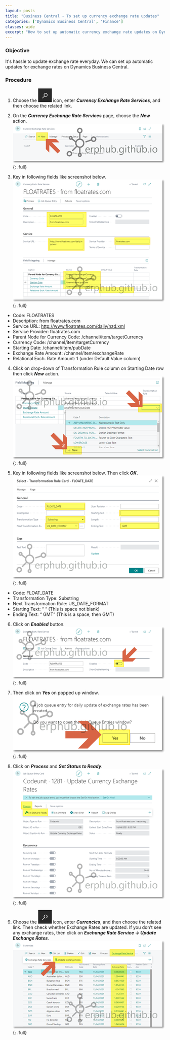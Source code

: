 ```yaml
---
layout: posts
title: "Business Central - To set up currency exchange rate updates"
categories: ['Dynamics Business Central', 'Finance']
classes: wide
excerpt: "How to set up automatic currency exchange rate updates on Dynamics Business Central without extra cost."
---
```


### Objective
It's hassle to update exchange rate everyday. We can set up automatic updates for exchange rates on Dynamics Business Central.

### Procedure
1. Choose the ![Alt](/assets/images/icon_search.png "Search Icon") icon, enter ***Currency Exchange Rate Services***, and then choose the related link.

2. On the ***Currency Exchange Rate Services*** page, choose the ***New*** action. \
![full](/assets/images/bc_exchange_rate_01.png "Business Central - Exchange Rate Updates"){: .full}

3. Key in following fields like screenshot below. \
![full](/assets/images/bc_exchange_rate_02.png "Business Central - Exchange Rate Updates"){: .full}
- Code: FLOATRATES
- Description: from floatrates.com
- Service URL: http://www.floatrates.com/daily/nzd.xml
- Service Provider: floatrates.com
- Parent Node for Currency Code: /channel/item/targetCurrency
- Currency Code: /channel/item/targetCurrency
- Starting Date: /channel/item/pubDate
- Exchange Rate Amount: /channel/item/exchangeRate
- Relational Exch. Rate Amount: 1 (under Default Value column)

4. Click on drop-down of Transformation Rule column on Starting Date row then click ***New*** action. \
![full](/assets/images/bc_exchange_rate_03.png "Business Central - Exchange Rate Updates"){: .full}

5. Key in following fields like screenshot below. Then click ***OK***. \
![full](/assets/images/bc_exchange_rate_04.png "Business Central - Exchange Rate Updates"){: .full}
- Code: FLOAT_DATE
- Transformation Type: Substring
- Next Transformation Rule: US_DATE_FORMAT
- Starting Text: “ “ (This is space not blank)
- Ending Text: “ GMT” (This is a space, then GMT)

6. Click on ***Enabled*** button. \
![full](/assets/images/bc_exchange_rate_05.png "Business Central - Exchange Rate Updates"){: .full}

7. Then click on ***Yes*** on popped up window. \
![full](/assets/images/bc_exchange_rate_06.png "Business Central - Exchange Rate Updates"){: .full}

8. Click on ***Process*** and ***Set Status to Ready***. \
![full](/assets/images/bc_exchange_rate_07.png "Business Central - Exchange Rate Updates"){: .full}

9. Choose the ![Alt](/assets/images/icon_search.png "Search Icon") icon, enter ***Currencies***, and then choose the related link. Then check whether Exchange Rates are updated. If you don’t see any exchange rates, then click on ***Exchange Rate Service -> Update Exchange Rates***. \
![full](/assets/images/bc_exchange_rate_08.png "Business Central - Exchange Rate Updates"){: .full}